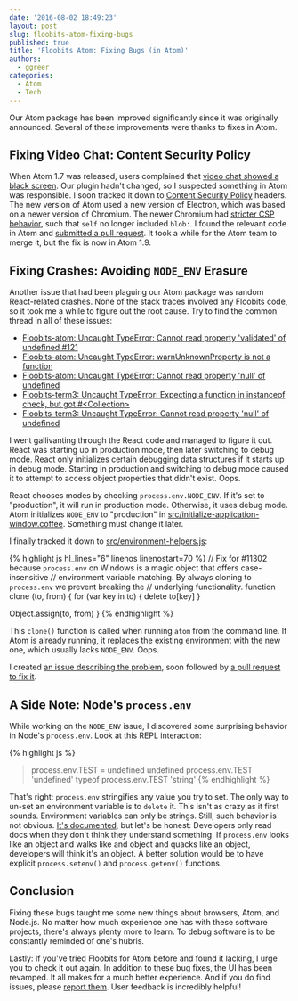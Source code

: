 ```yaml
---
date: '2016-08-02 18:49:23'
layout: post
slug: floobits-atom-fixing-bugs
published: true
title: 'Floobits Atom: Fixing Bugs (in Atom)'
authors:
  - ggreer
categories:
  - Atom
  - Tech
---
```


Our Atom package has been improved significantly since it was originally announced. Several of these improvements were thanks to fixes in Atom.

## Fixing Video Chat: Content Security Policy

When Atom 1.7 was released, users complained that [video chat showed a black screen](https://github.com/Floobits/floobits-atom/issues/114). Our plugin hadn't changed, so I suspected something in Atom was responsible. I soon tracked it down to [Content Security Policy](https://en.wikipedia.org/wiki/Content_Security_Policy) headers. The new version of Atom used a new version of Electron, which was based on a newer version of Chromium. The newer Chromium had [stricter CSP behavior](https://bugs.chromium.org/p/chromium/issues/detail?id=473904), such that `self` no longer included `blob:`. I found the relevant code in Atom and [submitted a pull request](https://github.com/atom/atom/pull/11552). It took a while for the Atom team to merge it, but the fix is now in Atom 1.9.

## Fixing Crashes: Avoiding `NODE_ENV` Erasure

Another issue that had been plaguing our Atom package was random React-related crashes. None of the stack traces involved any Floobits code, so it took me a while to figure out the root cause. Try to find the common thread in all of these issues:

- [Floobits-atom: Uncaught TypeError: Cannot read property 'validated' of undefined #121](https://github.com/Floobits/floobits-atom/issues/121)
- [Floobits-atom: Uncaught TypeError: warnUnknownProperty is not a function](https://github.com/Floobits/floobits-atom/issues/123)
- [Floobits-atom: Uncaught TypeError: Cannot read property 'null' of undefined](https://github.com/Floobits/floobits-atom/issues/127)
- [Floobits-term3: Uncaught TypeError: Expecting a function in instanceof check, but got #\<Collection\>](https://github.com/Floobits/atom-term3/issues/56)
- [Floobits-term3: Uncaught TypeError: Cannot read property 'null' of undefined](https://github.com/Floobits/atom-term3/issues/63)

I went gallivanting through the React code and managed to figure it out. React was starting up in production mode, then later switching to debug mode. React only initializes certain debugging data structures if it starts up in debug mode. Starting in production and switching to debug mode caused it to attempt to access object properties that didn't exist. Oops.

React chooses modes by checking `process.env.NODE_ENV`. If it's set to "production", it will run in production mode. Otherwise, it uses debug mode. Atom initializes `NODE_ENV` to "production" in [src/initialize-application-window.coffee](https://github.com/atom/atom/blob/a5fdf3e18a512349e7efb91b3c297b1a2b91bf63/src/initialize-application-window.coffee#L20). Something must change it later.

I finally tracked it down to [src/environment-helpers.js](https://github.com/atom/atom/blob/a5fdf3e18a512349e7efb91b3c297b1a2b91bf63/src/environment-helpers.js#L75):

{% highlight js hl_lines="6" linenos linenostart=70 %}
// Fix for #11302 because `process.env` on Windows is a magic object that offers case-insensitive
// environment variable matching. By always cloning to `process.env` we prevent breaking the
// underlying functionality.
function clone (to, from) {
  for (var key in to) {
    delete to[key]
  }

  Object.assign(to, from)
}
{% endhighlight %}

This `clone()` function is called when running `atom` from the command line. If Atom is already running, it replaces the existing environment with the new one, which usually lacks `NODE_ENV`. Oops.

I created [an issue describing the problem](https://github.com/atom/atom/issues/12024), soon followed by [a pull request to fix it](https://github.com/atom/atom/pull/12028).


## A Side Note: Node's `process.env`

While working on the `NODE_ENV` issue, I discovered some surprising behavior in Node's `process.env`. Look at this REPL interaction:

{% highlight js %}
> process.env.TEST = undefined
undefined
> process.env.TEST
'undefined'
> typeof process.env.TEST
'string'
{% endhighlight %}

That's right: `process.env` stringifies any value you try to set. The only way to un-set an environment variable is to `delete` it. This isn't as crazy as it first sounds. Environment variables can only be strings. Still, such behavior is not obvious. [It's documented](https://nodejs.org/api/process.html#process_process_env), but let's be honest: Developers only read docs when they don't think they understand something. If `process.env` looks like an object and walks like and object and quacks like an object, developers will think it's an object. A better solution would be to have explicit `process.setenv()` and `process.getenv()` functions.


## Conclusion

Fixing these bugs taught me some new things about browsers, Atom, and Node.js. No matter how much experience one has with these software projects, there's always plenty more to learn. To debug software is to be constantly reminded of one's hubris.

Lastly: If you've tried Floobits for Atom before and found it lacking, I urge you to check it out again. In addition to these bug fixes, the UI has been revamped. It all makes for a much better experience. And if you do find issues, please [report them](https://github.com/Floobits/floobits-atom/issues). User feedback is incredibly helpful!
